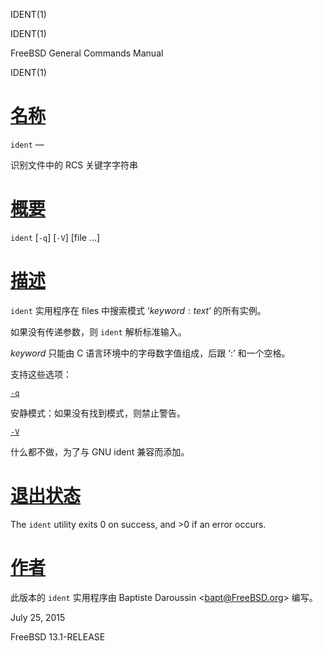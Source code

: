   IDENT(1)  

IDENT(1)

FreeBSD General Commands Manual

IDENT(1)

[名称](#__u540D___u79F0_)
=======================

`ident` —

识别文件中的 RCS 关键字字符串

[概要](#__u6982___u8981_)
=======================

`ident` \[`-q`\] \[`-V`\] \[file ...\]

[描述](#__u63CF___u8FF0_)
=======================

`ident` 实用程序在 files 中搜索模式 ‘$keyword: text$’ 的所有实例。

如果没有传递参数，则 `ident` 解析标准输入。

_keyword_ 只能由 C 语言环境中的字母数字值组成，后跟 ‘:’ 和一个空格。

支持这些选项：

[`-q`](#q)

安静模式：如果没有找到模式，则禁止警告。

[`-V`](#V)

什么都不做，为了与 GNU ident 兼容而添加。

[退出状态](#__u9000___u51FA___u72B6___u6001_)
=========================================

The `ident` utility exits 0 on success, and >0 if an error occurs.

[作者](#__u4F5C___u8005_)
=======================

此版本的 `ident` 实用程序由 Baptiste Daroussin <[bapt@FreeBSD.org](mailto:bapt@FreeBSD.org)\> 编写。

July 25, 2015

FreeBSD 13.1-RELEASE